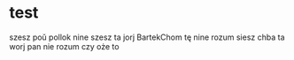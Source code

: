 # test
szesz poŭ pollok nine
szesz ta jorj BartekChom tę nine rozum
siesz chba ta worj pan nie rozum
czy oże to

